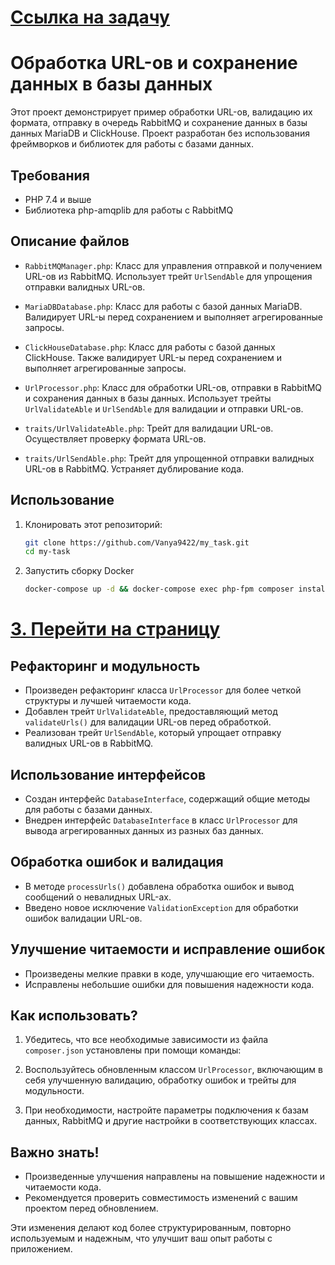 # [Ссылка на задачу](https://drive.google.com/file/d/1VaXAUXfJldX9bTUYuwIX7hN8wOvWux-z/view?usp=drive_link)

# Обработка URL-ов и сохранение данных в базы данных

Этот проект демонстрирует пример обработки URL-ов, валидацию их формата, отправку в очередь RabbitMQ и сохранение данных в базы данных MariaDB и ClickHouse. Проект разработан без использования фреймворков и библиотек для работы с базами данных.

## Требования

- PHP 7.4 и выше
- Библиотека php-amqplib для работы с RabbitMQ

## Описание файлов

- `RabbitMQManager.php`: Класс для управления отправкой и получением URL-ов из RabbitMQ. Использует трейт `UrlSendAble` для упрощения отправки валидных URL-ов.

- `MariaDBDatabase.php`: Класс для работы с базой данных MariaDB. Валидирует URL-ы перед сохранением и выполняет агрегированные запросы.

- `ClickHouseDatabase.php`: Класс для работы с базой данных ClickHouse. Также валидирует URL-ы перед сохранением и выполняет агрегированные запросы.

- `UrlProcessor.php`: Класс для обработки URL-ов, отправки в RabbitMQ и сохранения данных в базы данных. Использует трейты `UrlValidateAble` и `UrlSendAble` для валидации и отправки URL-ов.

- `traits/UrlValidateAble.php`: Трейт для валидации URL-ов. Осуществляет проверку формата URL-ов.

- `traits/UrlSendAble.php`: Трейт для упрощенной отправки валидных URL-ов в RabbitMQ. Устраняет дублирование кода.

## Использование

1. Клонировать этот репозиторий:
   ```bash
   git clone https://github.com/Vanya9422/my_task.git
   cd my-task

2. Запустить сборку Docker
   ```bash 
   docker-compose up -d && docker-compose exec php-fpm composer install
   
# [3. Перейти на страницу](http://localhost)


## Рефакторинг и модульность
- Произведен рефакторинг класса `UrlProcessor` для более четкой структуры и лучшей читаемости кода.
- Добавлен трейт `UrlValidateAble`, предоставляющий метод `validateUrls()` для валидации URL-ов перед обработкой.
- Реализован трейт `UrlSendAble`, который упрощает отправку валидных URL-ов в RabbitMQ.

## Использование интерфейсов

- Создан интерфейс `DatabaseInterface`, содержащий общие методы для работы с базами данных.
- Внедрен интерфейс `DatabaseInterface` в класс `UrlProcessor` для вывода агрегированных данных из разных баз данных.

## Обработка ошибок и валидация

- В методе `processUrls()` добавлена обработка ошибок и вывод сообщений о невалидных URL-ах.
- Введено новое исключение `ValidationException` для обработки ошибок валидации URL-ов.

## Улучшение читаемости и исправление ошибок

- Произведены мелкие правки в коде, улучшающие его читаемость.
- Исправлены небольшие ошибки для повышения надежности кода.

## Как использовать?

1. Убедитесь, что все необходимые зависимости из файла `composer.json` установлены при помощи команды:


2. Воспользуйтесь обновленным классом `UrlProcessor`, включающим в себя улучшенную валидацию, обработку ошибок и трейты для модульности.

3. При необходимости, настройте параметры подключения к базам данных, RabbitMQ и другие настройки в соответствующих классах.

## Важно знать!

- Произведенные улучшения направлены на повышение надежности и читаемости кода.
- Рекомендуется проверить совместимость изменений с вашим проектом перед обновлением.

Эти изменения делают код более структурированным, повторно используемым и надежным, что улучшит ваш опыт работы с приложением.
